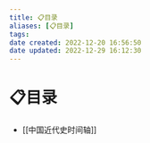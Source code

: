 ```yaml
---
title: 📋目录
aliases: [📋目录]
tags: 
date created: 2022-12-20 16:56:50
date updated: 2022-12-29 16:12:30
---
```


# 📋目录

- [[中国近代史时间轴]]
